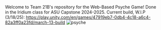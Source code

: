Welcome to Team 21B's repository for the Web-Based Psyche Game!
Done in the Iridium class for ASU Capstone 2024-2025.
Current build, W.I.P (3/18/25): https://play.unity.com/en/games/47919eb7-0db4-4c18-a6c4-82a3ff0a23fd/march-13-build
![psyche](https://github.com/user-attachments/assets/435740d1-360b-4ad6-aa59-68844a6477b5)

